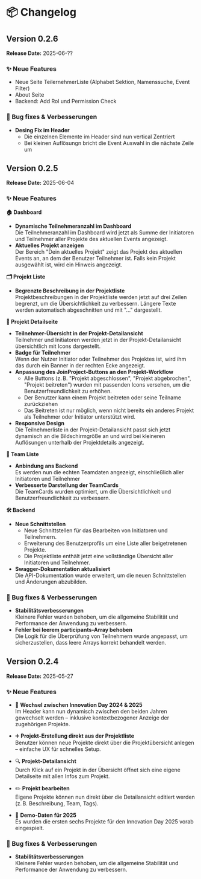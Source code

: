 # 📦 Changelog

## Version 0.2.6
**Release Date:** 2025-06-??

### ✨ Neue Features
- Neue Seite TeilernehmerListe (Alphabet Sektion, Namenssuche, Event Filter)
- About Seite
- Backend: Add Rol und Permission Check

### 🐞 Bug fixes & Verbesserungen
- **Desing Fix im Header**  
  - Die einzelnen Elemente im Header sind nun vertical Zentriert
  - Bei kleinen Auflösungn bricht die Event Auswahl in die nächste Zeile um

## Version 0.2.5
**Release Date:** 2025-06-04

### ✨ Neue Features
**🏠 Dashboard**
- **Dynamische Teilnehmeranzahl im Dashboard**  
  Die Teilnehmeranzahl im Dashboard wird jetzt als Summe der Initiatoren und Teilnehmer aller Projekte des aktuellen Events angezeigt.
- **Aktuelles Projekt anzeigen**  
  Der Bereich "Dein aktuelles Projekt" zeigt das Projekt des aktuellen Events an, an dem der Benutzer Teilnehmer ist. Falls kein Projekt ausgewählt ist, wird ein Hinweis angezeigt.

**🗂️ Projekt Liste**
- **Begrenzte Beschreibung in der Projektliste**  
  Projektbeschreibungen in der Projektliste werden jetzt auf drei Zeilen begrenzt, um die Übersichtlichkeit zu verbessern. Längere Texte werden automatisch abgeschnitten und mit "..." dargestellt.


**📝 Projekt Detailseite**
- **Teilnehmer-Übersicht in der Projekt-Detailansicht**  
  Teilnehmer und Initiatoren werden jetzt in der Projekt-Detailansicht übersichtlich mit Icons dargestellt. 
- **Badge für Teilnehmer**  
  Wenn der Nutzer Initiator oder Teilnehmer des Projektes ist, wird ihm das durch ein Banner in der rechten Ecke angezeigt.
- **Anpassung des JoinProject-Buttons an den Projekt-Workflow**  
  - Alle Buttons (z. B. "Projekt abgeschlossen", "Projekt abgebrochen", "Projekt beitreten") wurden mit passenden Icons versehen, um die Benutzerfreundlichkeit zu erhöhen.
  - Der Benutzer kann einem Projekt beitreten oder seine Teilname zurückziehen
  - Das Beitreten ist nur möglich, wenn nicht bereits ein anderes Projekt als Teilnehmer oder Initiator unterstützt wird.
- **Responsive Design**  
  Die Teilnehmerliste in der Projekt-Detailansicht passt sich jetzt dynamisch an die Bildschirmgröße an und wird bei kleineren Auflösungen unterhalb der Projektdetails angezeigt.

**👥 Team Liste**
- **Anbindung ans Backend**  
  Es werden nun die echten Teamdaten angezeigt, einschließlich aller Initiatoren und Teilnehmer
- **Verbesserte Darstellung der TeamCards**  
  Die TeamCards wurden optimiert, um die Übersichtlichkeit und Benutzerfreundlichkeit zu verbessern.

**🛠️ Backend**
- **Neue Schnittstellen** 
  - Neue Schnittstellen für das Bearbeiten von Initiatoren und Teilnehmern.
  - Erweiterung des Benutzerprofils um eine Liste aller beigetretenen Projekte.
  - Die Projektliste enthält jetzt eine vollständige Übersicht aller Initiatoren und Teilnehmer.
- **Swagger-Dokumentation aktualisiert**  
  Die API-Dokumentation wurde erweitert, um die neuen Schnittstellen und Änderungen abzubilden.

### 🐞 Bug fixes & Verbesserungen
- **Stabilitätsverbesserungen**  
  Kleinere Fehler wurden behoben, um die allgemeine Stabilität und Performance der Anwendung zu verbessern.
- **Fehler bei leerem participants-Array behoben**  
  Die Logik für die Überprüfung von Teilnehmern wurde angepasst, um sicherzustellen, dass leere Arrays korrekt behandelt werden.

## Version 0.2.4
**Release Date:** 2025-05-27

### ✨ Neue Features
- 🔄 **Wechsel zwischen Innovation Day 2024 & 2025**  
  Im Header kann nun dynamisch zwischen den beiden Jahren gewechselt werden – inklusive kontextbezogener Anzeige der zugehörigen Projekte.

- ➕ **Projekt-Erstellung direkt aus der Projektliste**  
  Benutzer können neue Projekte direkt über die Projektübersicht anlegen – einfache UX für schnelles Setup.

- 🔍 **Projekt-Detailansicht**  
  Durch Klick auf ein Projekt in der Übersicht öffnet sich eine eigene Detailseite mit allen Infos zum Projekt.

- ✏️ **Projekt bearbeiten**  
  Eigene Projekte können nun direkt über die Detailansicht editiert werden (z. B. Beschreibung, Team, Tags).

- 🧪 **Demo-Daten für 2025**  
  Es wurden die ersten sechs Projekte für den Innovation Day 2025 vorab eingespielt.

### 🐞 Bug fixes & Verbesserungen
- **Stabilitätsverbesserungen**  
  Kleinere Fehler wurden behoben, um die allgemeine Stabilität und Performance der Anwendung zu verbessern.